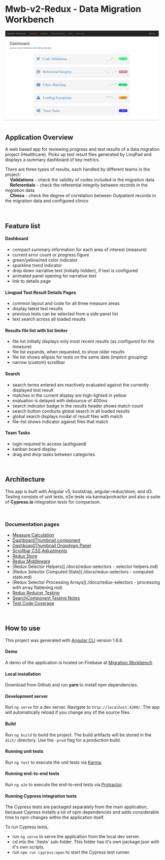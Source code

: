 # Mwb-v2-Redux - Data Migration Workbench

![dashboard](./docs/images/dashboard.jpg)

## **Application Overview**

A web based app for reviewing progress and test results of a data migration project (Healthcare). Picks up test result files generated by LinqPad and displays a summary dashboard of key metrics.

There are three types of results, each handled by different teams in the project:  
&nbsp;&nbsp;&nbsp;&nbsp;**Validations** - check the validity of codes included in the migration data  
&nbsp;&nbsp;&nbsp;&nbsp;**Referentials** - check the referential integrity between records in the migration data  
&nbsp;&nbsp;&nbsp;&nbsp;**Clinics** - check the degree of correlation between Outpatient records in the migration data and configured clinics  

<br/>

## **Feature list**

#### Dashboard

- compact summary information for each area of interest (measure)
- current error count or progress figure
- green/yellow/red color indicator
- sparkline trend indicator
- drop down narrative text (initially hidden), if text is configured
- animated panel opening for narrative text
- link to details page

#### Linqpad Test Result Details Pages  

- common layout and code for all three measure areas
- display latest test results
- previous tests can be selected from a side panel list
- text search across all loaded results

#### Results file list with list limiter  

- file list initially displays only most recent results (as configured for the measure)
- file list expands, when requested, to show older results
- file list shows ellipsis for tests on the same date (implicit grouping)
- narrow (custom) scrollbar

#### Search  

- search terms entered are reactively evaluated against the currently displayed test result
- matches in the current display are high-lighted in yellow
- evaluation is delayed with debounce of 400ms
- search indicator badge in the results header shows match count
- search button conducts global search in all loaded results
- global search displays modal of result files with match
- file-list shows indicator against files that match

#### Team Tasks  

- login required to access (authguard)
- kanban board display
- drag and drop tasks between categories

<br/>

## **Architecture**

This app is built with Angular v5, bootstrap, angular-redux/store, and d3.  
Testing consists of unit tests, e2e tests via karma/protractor and also a suite of **Cypress.io** integration tests for comparison.

<br/>

### **Documentation pages**  
  
- [Measure Calculation](./docs/measure-calculation.md)
- [DashboardThumbnail component](./docs/dashboard-thumbnail.md)
- [DashboardThumbnail Dropdown Panel](./docs/narrative-dropdown-panel.md)
- [Scrollbar CSS Adjustments](./docs/scrollbar-css-adjustments.md)
- [Redux Store](./docs/redux-store.md)
- [Redux Middleware](./docs/redux-middleware.md)
- [Redux Selector Helpers](./docs/redux-selectors - selector helpers.md)
- [Redux Selector Computed State](./docs/redux-selectors - computed state.md)
- [Redux Selector Processing Arrays](./docs/redux-selectors - processing with array flattening.md)
- [Redux Reducer Testing](./docs/redux-reducer-testing.md)
- [SearchComponent Testing Notes](./docs/search.component-tests.md)
- [Test Code Coverage](./docs/code-coverage.md)

<br/>

## **How to use**

This project was generated with [Angular CLI](https://github.com/angular/angular-cli) version 1.6.8.

#### Demo

A demo of the application is hosted on Firebase at [Migration Workbench](https://migrationworkbench.firebaseapp.com)

#### Local installation  

Download from Github and run **yarn** to install npm dependencies.

#### Development server

Run `ng serve` for a dev server. Navigate to `http://localhost:4200/`. The app will automatically reload if you change any of the source files.

#### Build

Run `ng build` to build the project. The build artifacts will be stored in the `dist/` directory. Use the `-prod` flag for a production build.

#### Running unit tests

Run `ng test` to execute the unit tests via [Karma](https://karma-runner.github.io).

#### Running end-to-end tests

Run `ng e2e` to execute the end-to-end tests via [Protractor](http://www.protractortest.org/).

#### Running Cypress integration tests

The Cypress tests are packaged separately from the main application, because Cypress installs a lot of npm dependencies and adds considerable time to npm changes within the application itself.

To run Cypress tests,  

- run `ng serve` to serve the application from the local dev server.
- cd into the '/tests' sub-folder. This folder has it's own package.json with it's own scripts.
- run `npm run cypress:open` to start the Cypress test runner.
